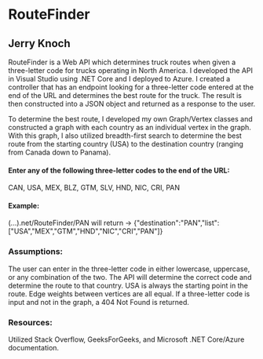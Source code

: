 # RouteFinder
## Jerry Knoch

RouteFinder is a Web API which determines truck routes when given a three-letter code for trucks operating in North America. I developed the API in Visual Studio using .NET Core and I deployed to Azure. I created a controller that has an endpoint looking for a three-letter code entered at the end of the URL and determines the best route for the truck. The result is then constructed into a JSON object and returned as a response to the user.

To determine the best route, I developed my own Graph/Vertex classes and constructed a graph with each country as an individual vertex in the graph. With this graph, I also utilized breadth-first search to determine the best route from the starting country (USA) to the destination country (ranging from Canada down to Panama).


#### Enter any of the following three-letter codes to the end of the URL:
CAN, USA, MEX, BLZ, GTM, SLV, HND, NIC, CRI, PAN

#### Example:
 (...).net/RouteFinder/PAN    will return -> {"destination":"PAN","list":["USA","MEX","GTM","HND","NIC","CRI","PAN"]}

### Assumptions: 
The user can enter in the three-letter code in either lowercase, uppercase, or any combination of the two. The API will determine the correct code and determine the route to that
country.
USA is always the starting point in the route.
Edge weights between vertices are all equal.
If a three-letter code is input and not in the graph, a 404 Not Found is returned.

### Resources:
Utilized Stack Overflow, GeeksForGeeks, and Microsoft .NET Core/Azure documentation.
